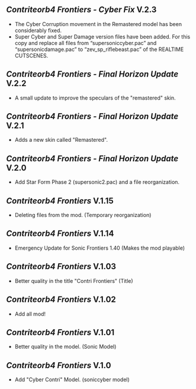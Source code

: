 ## *Contriteorb4 Frontiers - Cyber Fix* V.2.3
- The Cyber Corruption movement in the Remastered model has been considerably fixed.
- Super Cyber and Super Damage version files have been added. For this copy and replace all files from
  “supersoniccyber.pac” and “supersonicdamage.pac” to “zev_sp_riflebeast.pac” of the REALTIME CUTSCENES.
## *Contriteorb4 Frontiers - Final Horizon Update* V.2.2
- A small update to improve the speculars of the "remastered" skin.
## *Contriteorb4 Frontiers - Final Horizon Update* V.2.1
- Adds a new skin called "Remastered".
## *Contriteorb4 Frontiers - Final Horizon Update* V.2.0
- Add Star Form Phase 2 (supersonic2.pac) and a file reorganization.
## *Contriteorb4 Frontiers* V.1.15
- Deleting files from the mod. (Temporary reorganization)
## *Contriteorb4 Frontiers* V.1.14
- Emergency Update for Sonic Frontiers 1.40 (Makes the mod playable)
## *Contriteorb4 Frontiers* V.1.03
- Better quality in the title "Contri Frontiers" (Title)
## *Contriteorb4 Frontiers* V.1.02
- Add all mod!
## *Contriteorb4 Frontiers* V.1.01
- Better quality in the model. (Sonic Model)
## *Contriteorb4 Frontiers* V.1.0
- Add "Cyber Contri" Model. (soniccyber model)

